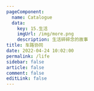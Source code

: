 ```yaml
---
pageComponent: 
  name: Catalogue
  data: 
    key: 15.生活
    imgUrl: /img/more.png
    description: 生活碎碎念的故事
title: 车路协同
date: 2022-04-24 10:02:00
permalink: /life
sidebar: false
article: false
comment: false
editLink: false
---
```


